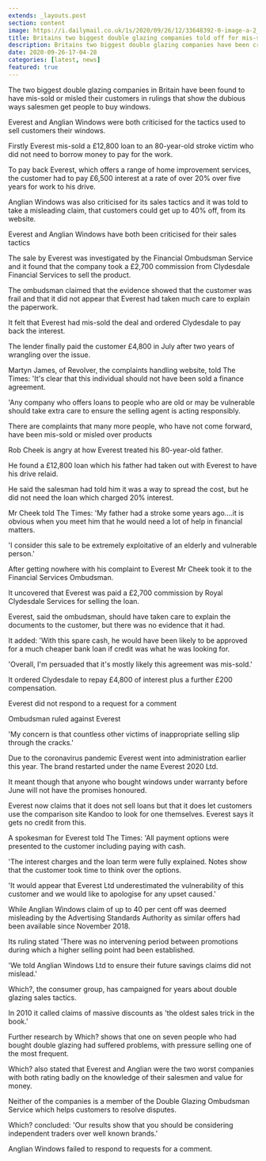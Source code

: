 ```yaml
---
extends: _layouts.post
section: content
image: https://i.dailymail.co.uk/1s/2020/09/26/12/33648392-0-image-a-2_1601120683638.jpg 
title: Britains two biggest double glazing companies told off for mis-selling and misleading customers 
description: Britains two biggest double glazing companies have been criticised for misleading customers or mis-selling them products. Everest and Anglian Windows were both told off for their actions 
date: 2020-09-26-17-04-28 
categories: [latest, news] 
featured: true 
--- 
```

The two biggest double glazing companies in Britain have been found to have mis-sold or misled their customers in rulings that show the dubious ways salesmen get people to buy windows.

Everest and Anglian Windows were both criticised for the tactics used to sell customers their windows.

Firstly Everest mis-sold a £12,800 loan to an 80-year-old stroke victim who did not need to borrow money to pay for the work.

To pay back Everest, which offers a range of home improvement services, the customer had to pay £6,500 interest at a rate of over 20% over five years for work to his drive.

Anglian Windows was also criticised for its sales tactics and it was told to take a misleading claim, that customers could get up to 40% off, from its website.

Everest and Anglian Windows have both been criticised for their sales tactics

The sale by Everest was investigated by the Financial Ombudsman Service and it found that the company took a £2,700 commission from Clydesdale Financial Services to sell the product.

The ombudsman claimed that the evidence showed that the customer was frail and that it did not appear that Everest had taken much care to explain the paperwork.

It felt that Everest had mis-sold the deal and ordered Clydesdale to pay back the interest.

The lender finally paid the customer £4,800 in July after two years of wrangling over the issue.

Martyn James, of Revolver, the complaints handling website, told The Times: 'It's clear that this individual should not have been sold a finance agreement.

'Any company who offers loans to people who are old or may be vulnerable should take extra care to ensure the selling agent is acting responsibly.

There are complaints that many more people, who have not come forward, have been mis-sold or misled over products

Rob Cheek is angry at how Everest treated his 80-year-old father.

He found a £12,800 loan which his father had taken out with Everest to have his drive relaid.

He said the salesman had told him it was a way to spread the cost, but he did not need the loan which charged 20% interest.

Mr Cheek told The Times: 'My father had a stroke some years ago....it is obvious when you meet him that he would need a lot of help in financial matters.

'I consider this sale to be extremely exploitative of an elderly and vulnerable person.'

After getting nowhere with his complaint to Everest Mr Cheek took it to the Financial Services Ombudsman.

It uncovered that Everest was paid a £2,700 commission by Royal Clydesdale Services for selling the loan.

Everest, said the ombudsman, should have taken care to explain the documents to the customer, but there was no evidence that it had.

It added: 'With this spare cash, he would have been likely to be approved for a much cheaper bank loan if credit was what he was looking for.

'Overall, I'm persuaded that it's mostly likely this agreement was mis-sold.'

It ordered Clydesdale to repay £4,800 of interest plus a further £200 compensation. 

Everest did not respond to a request for a comment 

Ombudsman ruled against Everest

'My concern is that countless other victims of inappropriate selling slip through the cracks.'

Due to the coronavirus pandemic Everest went into administration earlier this year. The brand restarted under the name Everest 2020 Ltd.

It meant though that anyone who bought windows under warranty before June will not have the promises honoured.

Everest now claims that it does not sell loans but that it does let customers use the comparison site Kandoo to look for one themselves. Everest says it gets no credit from this.

A spokesman for Everest told The Times: 'All payment options were presented to the customer including paying with cash.

'The interest charges and the loan term were fully explained. Notes show that the customer took time to think over the options.

'It would appear that Everest Ltd underestimated the vulnerability of this customer and we would like to apologise for any upset caused.'

While Anglian Windows claim of up to 40 per cent off was deemed misleading by the Advertising Standards Authority as similar offers had been available since November 2018.

Its ruling stated 'There was no intervening period between promotions during which a higher selling point had been established.

'We told Anglian Windows Ltd to ensure their future savings claims did not mislead.' 

Which?, the consumer group, has campaigned for years about double glazing sales tactics.

In 2010 it called claims of massive discounts as 'the oldest sales trick in the book.'

Further research by Which? shows that one on seven people who had bought double glazing had suffered problems, with pressure selling one of the most frequent.

Which? also stated that Everest and Anglian were the two worst companies with both rating badly on the knowledge of their salesmen and value for money.

Neither of the companies is a member of the Double Glazing Ombudsman Service which helps customers to resolve disputes.

Which? concluded: 'Our results show that you should be considering independent traders over well known brands.'

Anglian Windows failed to respond to requests for a comment.

